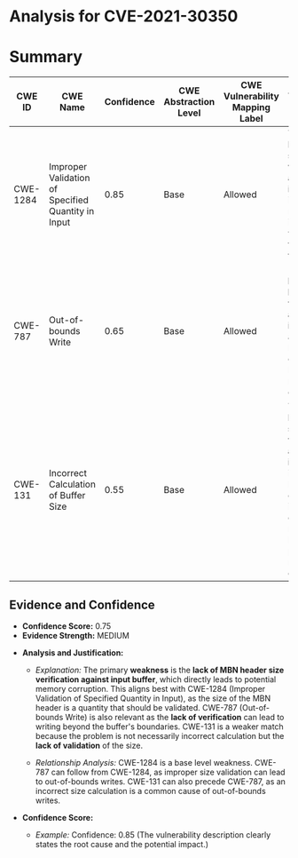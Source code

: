 # Analysis for CVE-2021-30350

# Summary
| CWE ID | CWE Name | Confidence | CWE Abstraction Level | CWE Vulnerability Mapping Label | CWE-Vulnerability Mapping Notes |
|---|---|---|---|---|---|
| CWE-1284 | Improper Validation of Specified Quantity in Input | 0.85 | Base | Allowed | The **lack of MBN header size verification against input buffer** is directly related to the improper validation of the size of the buffer. |
| CWE-787 | Out-of-bounds Write | 0.65 | Base | Allowed | Due to the **lack of MBN header size verification against input buffer**, an out-of-bounds write can occur, leading to memory corruption. |
| CWE-131 | Incorrect Calculation of Buffer Size | 0.55 | Base | Allowed | The **lack of MBN header size verification against input buffer** implies that buffer size is either incorrectly calculated or not checked, leading to potential memory corruption. |

## Evidence and Confidence

*   **Confidence Score:** 0.75
*   **Evidence Strength:** MEDIUM

- **Analysis and Justification:**  
  - *Explanation:* The primary **weakness** is the **lack of MBN header size verification against input buffer**, which directly leads to potential memory corruption. This aligns best with CWE-1284 (Improper Validation of Specified Quantity in Input), as the size of the MBN header is a quantity that should be validated. CWE-787 (Out-of-bounds Write) is also relevant as the **lack of verification** can lead to writing beyond the buffer's boundaries. CWE-131 is a weaker match because the problem is not necessarily incorrect calculation but the **lack of validation** of the size.

  - *Relationship Analysis:* CWE-1284 is a base level weakness. CWE-787 can follow from CWE-1284, as improper size validation can lead to out-of-bounds writes. CWE-131 can also precede CWE-787, as an incorrect size calculation is a common cause of out-of-bounds writes.

- **Confidence Score:**  
  - *Example:* Confidence: 0.85 (The vulnerability description clearly states the root cause and the potential impact.)